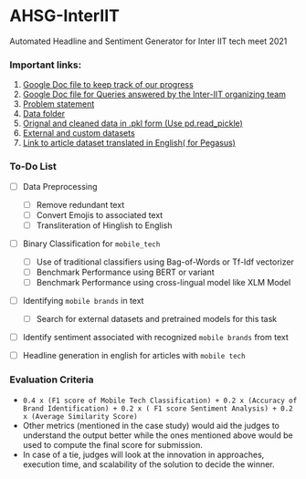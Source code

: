 # AHSG-InterIIT
Automated Headline and Sentiment Generator for Inter IIT tech meet 2021

### Important links:
1. [Google Doc file to keep track of our progress](https://docs.google.com/document/d/1SsXJjiLKxtuJC0whoP9daylfpWBGX4FuSvZZn7yImU0/edit?usp=sharing)
2. [Google Doc file for Queries answered by the Inter-IIT organizing team](https://docs.google.com/document/d/1y9IlOsstIJrhFlsqhyTyyVYj5g_jIM1e19fMjlYUGOg/edit)
3. [Problem statement](https://drive.google.com/file/d/1RrHu3dIRgOdg6_qNTVy5iwVkeFGCcz_H/view?usp=sharing)
4. [Data folder](https://drive.google.com/drive/folders/1XMxbp0zFawmSGy0P_NKRSo3R5rC1qK4c?usp=sharing)
5. [Orignal and cleaned data in .pkl form (Use pd.read_pickle)](https://drive.google.com/drive/folders/1HgsfTcG-0uuxb8HOujyL5CrMFIiFrBjf?usp=sharing)
6. [External and custom datasets](https://drive.google.com/drive/u/1/folders/1pB028xxJml-ivJoWWFweY_i96DLwVs8n)
7. [Link to article dataset translated in English( for Pegasus)](https://drive.google.com/file/d/1vjdAXXYDRecAkFork-HWh3rUkrimI4jR/view?usp=sharing)
### To-Do List

- [ ] Data Preprocessing
    - [ ] Remove redundant text
    - [ ] Convert Emojis to associated text
    - [ ] Transliteration of Hinglish to English
- [ ] Binary Classification for `mobile_tech`
    - [ ] Use of traditional classifiers using Bag-of-Words or Tf-Idf vectorizer
    - [ ] Benchmark Performance using BERT or variant  
    - [ ] Benchmark Performance using cross-lingual model like XLM Model
- [ ] Identifying `mobile brands` in text
    - [ ] Search for external datasets and pretrained models for this task
- [ ] Identify sentiment associated with recognized `mobile brands` from text
- [ ] Headline generation in english for articles with `mobile tech`



### Evaluation Criteria
- `0.4 x (F1 score of Mobile Tech Classification) + 0.2 x (Accuracy of Brand Identification) + 0.2 x ( F1 score Sentiment Analysis) + 0.2 x (Average Similarity Score)`
- Other metrics (mentioned in the case study) would aid the judges to understand the output better while the ones mentioned above would be used to compute the final score for submission. 
- In case of a tie, judges will look at the innovation in approaches, execution time, and scalability of the solution to decide the winner.
